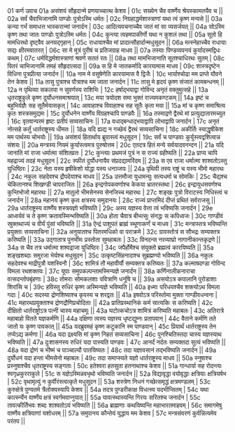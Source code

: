 01  	कर्ण उवाच
01a	असंशयं सौहृदान्मे प्रणयाच्चात्थ केशव |
01c	सख्येन चैव वार्ष्णेय श्रेयस्कामतयैव च ||
02a	सर्वं चैवाभिजानामि पाण्डोः पुत्रोऽस्मि धर्मतः |
02c	निग्रहाद्धर्मशास्त्राणां यथा त्वं कृष्ण मन्यसे ||
03a	कन्या गर्भं समाधत्त भास्करान्मां जनार्दन |
03c	आदित्यवचनाच्चैव जातं मां सा व्यसर्जयत् ||
04a	सोऽस्मि कृष्ण तथा जातः पाण्डोः पुत्रोऽस्मि धर्मतः |
04c	कुन्त्या त्वहमपाकीर्णो यथा न कुशलं तथा ||
05a	सूतो हि मामधिरथो दृष्ट्वैव अनयद्गृहान् |
05c	राधायाश्चैव मां प्रादात्सौहार्दान्मधुसूदन ||
06a	मत्स्नेहाच्चैव राधायाः सद्यः क्षीरमवातरत् |
06c	सा मे मूत्रं पुरीषं च प्रतिजग्राह माधव ||
07a	तस्याः पिण्डव्यपनयं कुर्यादस्मद्विधः कथम् |
07c	धर्मविद्धर्मशास्त्राणां श्रवणे सततं रतः ||
08a	तथा मामभिजानाति सूतश्चाधिरथः सुतम् |
08c	पितरं चाभिजानामि तमहं सौहृदात्सदा ||
09a	स हि मे जातकर्मादि कारयामास माधव |
09c	शास्त्रदृष्टेन विधिना पुत्रप्रीत्या जनार्दन ||
10a	नाम मे वसुषेणेति कारयामास वै द्विजैः |
10c	भार्याश्चोढा मम प्राप्ते यौवने तेन केशव ||
11a	तासु पुत्राश्च पौत्राश्च मम जाता जनार्दन |
11c	तासु मे हृदयं कृष्ण संजातं कामबन्धनम् ||
12a	न पृथिव्या सकलया न सुवर्णस्य राशिभिः |
12c	हर्षाद्भयाद्वा गोविन्द अनृतं वक्तुमुत्सहे ||
13a	धृतराष्ट्रकुले कृष्ण दुर्योधनसमाश्रयात् |
13c	मया त्रयोदश समा भुक्तं राज्यमकण्टकम् ||
14a	इष्टं च बहुभिर्यज्ञैः सह सूतैर्मयासकृत् |
14c	आवाहाश्च विवाहाश्च सह सूतैः कृता मया ||
15a	मां च कृष्ण समाश्रित्य कृतः शस्त्रसमुद्यमः |
15c	दुर्योधनेन वार्ष्णेय विग्रहश्चापि पाण्डवैः ||
16a	तस्माद्रणे द्वैरथे मां प्रत्युद्यातारमच्युत |
16c	वृतवान्परमं हृष्टः प्रतीपं सव्यसाचिनः ||
17a	वधाद्बन्धाद्भयाद्वापि लोभाद्वापि जनार्दन |
17c	अनृतं नोत्सहे कर्तुं धार्तराष्ट्रस्य धीमतः ||
18a	यदि ह्यद्य न गच्छेयं द्वैरथं सव्यसाचिना |
18c	अकीर्तिः स्याद्धृषीकेश मम पार्थस्य चोभयोः ||
19a	असंशयं हितार्थाय ब्रूयास्त्वं मधुसूदन |
19c	सर्वं च पाण्डवाः कुर्युस्त्वद्वशित्वान्न संशयः ||
20a	मन्त्रस्य नियमं कुर्यास्त्वमत्र पुरुषोत्तम |
20c	एतदत्र हितं मन्ये सर्वयादवनन्दन ||
21a	यदि जानाति मां राजा धर्मात्मा संशितव्रतः |
21c	कुन्त्याः प्रथमजं पुत्रं न स राज्यं ग्रहीष्यति ||
22a	प्राप्य चापि महद्राज्यं तदहं मधुसूदन |
22c	स्फीतं दुर्योधनायैव संप्रदद्यामरिंदम ||
23a	स एव राजा धर्मात्मा शाश्वतोऽस्तु युधिष्ठिरः |
23c	नेता यस्य हृषीकेशो योद्धा यस्य धनञ्जयः ||
24a	पृथिवी तस्य राष्ट्रं च यस्य भीमो महारथः |
24c	नकुलः सहदेवश्च द्रौपदेयाश्च माधव ||
25a	उत्तमौजा युधामन्युः सत्यधर्मा च सोमकिः |
25c	चैद्यश्च चेकितानश्च शिखण्डी चापराजितः ||
26a	इन्द्रगोपकवर्णाश्च केकया भ्रातरस्तथा |
26c	इन्द्रायुधसवर्णश्च कुन्तिभोजो महारथः ||
27a	मातुलो भीमसेनस्य सेनजिच्च महारथः |
27c	शङ्खः पुत्रो विराटस्य निधिस्त्वं च जनार्दन ||
28a	महानयं कृष्ण कृतः क्षत्रस्य समुदानयः |
28c	राज्यं प्राप्तमिदं दीप्तं प्रथितं सर्वराजसु ||
29a	धार्तराष्ट्रस्य वार्ष्णेय शस्त्रयज्ञो भविष्यति |
29c	अस्य यज्ञस्य वेत्ता त्वं भविष्यसि जनार्दन |
29e 	आध्वर्यवं च ते कृष्ण क्रतावस्मिन्भविष्यति ||
30a	होता चैवात्र बीभत्सुः संनद्धः स कपिध्वजः |
30c	गाण्डीवं स्रुक्तथाज्यं च वीर्यं पुंसां भविष्यति ||
31a	ऐन्द्रं पाशुपतं ब्राह्मं स्थूणाकर्णं च माधव |
31c	मन्त्रास्तत्र भविष्यन्ति प्रयुक्ताः सव्यसाचिना ||
32a	अनुयातश्च पितरमधिको वा पराक्रमे |
32c	ग्रावस्तोत्रं स सौभद्रः सम्यक्तत्र करिष्यति ||
33a	उद्गातात्र पुनर्भीमः प्रस्तोता सुमहाबलः |
33c	विनदन्स नरव्याघ्रो नागानीकान्तकृद्रणे ||
34a	स चैव तत्र धर्मात्मा शश्वद्राजा युधिष्ठिरः |
34c	जपैर्होमैश्च संयुक्तो ब्रह्मत्वं कारयिष्यति ||
35a	शङ्खशब्दाः समुरजा भेर्यश्च मधुसूदन |
35c	उत्कृष्टसिंहनादाश्च सुब्रह्मण्यो भविष्यति ||
36a	नकुलः सहदेवश्च माद्रीपुत्रौ यशस्विनौ |
36c	शामित्रं तौ महावीर्यौ सम्यक्तत्र करिष्यतः ||
37a	कल्माषदण्डा गोविन्द विमला रथशक्तयः |
37c	यूपाः समुपकल्पन्तामस्मिन्यज्ञे जनार्दन ||
38a	कर्णिनालीकनाराचा वत्सदन्तोपबृंहणाः |
38c	तोमराः सोमकलशाः पवित्राणि धनूंषि च ||
39a	असयोऽत्र कपालानि पुरोडाशाः शिरांसि च |
39c	हविस्तु रुधिरं कृष्ण अस्मिन्यज्ञे भविष्यति ||
40a	इध्माः परिधयश्चैव शक्त्योऽथ विमला गदाः |
40c	सदस्या द्रोणशिष्याश्च कृपस्य च शरद्वतः ||
41a	इषवोऽत्र परिस्तोमा मुक्ता गाण्डीवधन्वना |
41c	महारथप्रयुक्ताश्च द्रोणद्रौणिप्रचोदिताः ||
42a	प्रातिप्रस्थानिकं कर्म सात्यकिः स करिष्यति |
42c	दीक्षितो धार्तराष्ट्रोऽत्र पत्नी चास्य महाचमूः ||
43a	घटोत्कचोऽत्र शामित्रं करिष्यति महाबलः |
43c	अतिरात्रे महाबाहो वितते यज्ञकर्मणि ||
44a	दक्षिणा त्वस्य यज्ञस्य धृष्टद्युम्नः प्रतापवान् |
44c	वैताने कर्मणि तते जातो यः कृष्ण पावकात् ||
45a	यदब्रुवमहं कृष्ण कटुकानि स्म पाण्डवान् |
45c	प्रियार्थं धार्तराष्ट्रस्य तेन तप्येऽद्य कर्मणा ||
46a	यदा द्रक्ष्यसि मां कृष्ण निहतं सव्यसाचिना |
46c	पुनश्चितिस्तदा चास्य यज्ञस्याथ भविष्यति ||
47a	दुःशासनस्य रुधिरं यदा पास्यति पाण्डवः |
47c	आनर्दं नर्दतः सम्यक्तदा सुत्यं भविष्यति ||
48a	यदा द्रोणं च भीष्मं च पाञ्चाल्यौ पातयिष्यतः |
48c	तदा यज्ञावसानं तद्भविष्यति जनार्दन ||
49a	दुर्योधनं यदा हन्ता भीमसेनो महाबलः |
49c	तदा समाप्स्यते यज्ञो धार्तराष्ट्रस्य माधव ||
50a	स्नुषाश्च प्रस्नुषाश्चैव धृतराष्ट्रस्य सङ्गताः |
50c	हतेश्वरा हतसुता हतनाथाश्च केशव ||
51a	गान्धार्या सह रोदन्त्यः श्वगृध्रकुरराकुले |
51c	स यज्ञेऽस्मिन्नवभृथो भविष्यति जनार्दन ||
52a	विद्यावृद्धा वयोवृद्धाः क्षत्रियाः क्षत्रियर्षभ |
52c	वृथामृत्युं न कुर्वीरंस्त्वत्कृते मधुसूदन ||
53a	शस्त्रेण निधनं गच्छेत्समृद्धं क्षत्रमण्डलम् |
53c	कुरुक्षेत्रे पुण्यतमे त्रैलोक्यस्यापि केशव ||
54a	तदत्र पुण्डरीकाक्ष विधत्स्व यदभीप्सितम् |
54c	यथा कार्त्स्न्येन वार्ष्णेय क्षत्रं स्वर्गमवाप्नुयात् ||
55a	यावत्स्थास्यन्ति गिरयः सरितश्च जनार्दन |
55c	तावत्कीर्तिभवः शब्दः शाश्वतोऽयं भविष्यति ||
56a	ब्राह्मणाः कथयिष्यन्ति महाभारतमाहवम् |
56c	समागमेषु वार्ष्णेय क्षत्रियाणां यशोधरम् ||
57a	समुपानय कौन्तेयं युद्धाय मम केशव |
57c	मन्त्रसंवरणं कुर्वन्नित्यमेव परंतप ||
